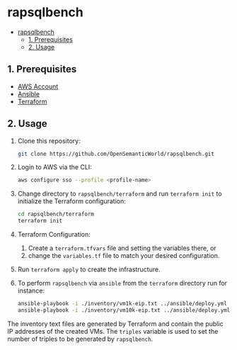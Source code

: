 # rapsqlbench

- [rapsqlbench](#rapsqlbench)
  - [1. Prerequisites](#1-prerequisites)
  - [2. Usage](#2-usage)

## 1. Prerequisites

- [AWS Account](https://aws.amazon.com/premiumsupport/knowledge-center/create-and-activate-aws-account/)
- [Ansible](https://docs.ansible.com/ansible/latest/installation_guide/intro_installation.html#pip-install)
- [Terraform](https://learn.hashicorp.com/tutorials/terraform/install-cli)

## 2. Usage

1. Clone this repository:

    ```bash
    git clone https://github.com/OpenSemanticWorld/rapsqlbench.git
    ```

2. Login to AWS via the CLI:

    ```bash
    aws configure sso --profile <profile-name>
    ```

3. Change directory to `rapsqlbench/terraform` and run `terraform init` to initialize the Terraform configuration:

    ```bash
    cd rapsqlbench/terraform
    terraform init
    ```

4. Terraform Configuration:
   1. Create a `terraform.tfvars` file and setting the variables there, or
   2. change the `variables.tf` file to match your desired configuration.
5. Run `terraform apply` to create the infrastructure.
6. To perform `rapsqlbench` via `ansible` from the `terraform` directory run for instance:

    ```bash
    ansible-playbook -i ./inventory/vm1k-eip.txt ../ansible/deploy.yml -e "triples=1000"
    ansible-playbook -i ./inventory/vm10k-eip.txt ../ansible/deploy.yml -e "triples=10000"
    ```
  
  The inventory text files are generated by Terraform and contain the public IP addresses of the created VMs. The `triples` variable is used to set the number of triples to be generated by `rapsqlbench`.
